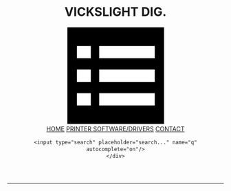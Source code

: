 <!DOCTYPE html>
<html lang="en">
<head>
  <meta charset="UTF-8">
  <meta name="viewport" content="width=device-width, initial-scale=1.0">
  <link rel="stylesheet" href="index.css">
  <script src="index.js"></script>
  <title>vicksweb</title>
</head>
<body>
  <header class="header">
    <h1>VICKSLIGHT DIG.</h1>
    <div class="navi">
    <img src="download(1).png"/>
    <div class="nav">
      <a href="index.html">HOME</a>
      <a href="index.html">PRINTER SOFTWARE/DRIVERS</a>
      <a href="https://wa.me/07040335014">CONTACT</a>
    </div>
    
    <input type="search" placeholder="search..." name="q" autocomplete="on"/>
    </div>
  </header>
  <hr/>
  <marquee style="font-family: Monospace; font-size: 20px; margin: 0 auto; text-align: center; color: black">WELCOME</marquee>
</body>
</html>
